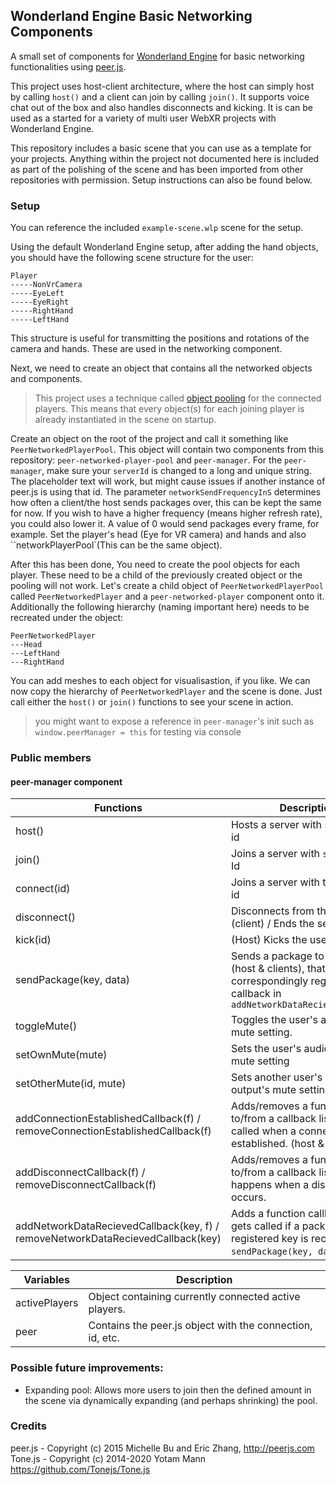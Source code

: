 ## Wonderland Engine Basic Networking Components

A small set of components for [Wonderland Engine](https://wonderlandengine.com/ "Wonderland Engine") for basic networking functionalities using [peer.js](https://peerjs.com/ "peer.js").

This project uses host-client architecture, where the host can simply host by calling  `host()` and a client can join by calling `join()`. It supports voice chat out of the box and also handles disconnects and kicking. It is can be used as a started for a variety of multi user WebXR projects with Wonderland Engine. 

This repository includes a basic scene that you can use as a template for your projects. Anything within the project not documented here is included as part of the polishing of the scene and has been imported from other repositories with permission. Setup instructions can also be found below. 

### Setup

You can reference the included `example-scene.wlp` scene for the setup.

Using the default Wonderland Engine setup, after adding the hand objects, you should have the following scene structure for the user:

	Player
	-----NonVrCamera
	-----EyeLeft
	-----EyeRight
	-----RightHand
	-----LeftHand

This structure is useful for transmitting the positions and rotations of the camera and hands. These are used in the networking component.

Next, we need to create an object that contains all the networked objects and components. 
>This project uses a technique called [object pooling](https://en.wikipedia.org/wiki/Object_pool_pattern "object pooling") for the connected players. This means that every object(s) for each joining player is already instantiated in the scene on startup. 

Create an object on the root of the project and call it something like `PeerNetworkedPlayerPool`. This object will contain two components from this repository: `peer-networked-player-pool` and `peer-manager`. For the `peer-manager`, make sure your `serverId` is changed to a long and unique string. The placeholder text will work, but might cause issues if another instance of peer.js is using that id. The parameter `networkSendFrequencyInS` determines how often a client/the host sends packages over, this can be kept the same for now. If you wish to have a higher frequency (means higher refresh rate), you could also lower it. A value of 0 would send packages every frame, for example. Set the player's head (Eye for VR camera) and hands  and also ``networkPlayerPool`(This can be the same object).

After this has been done, You need to create the pool objects for each player. These need to be a child of the previously created object or the pooling will not work. Let's create a child object of `PeerNetworkedPlayerPool` called `PeerNetworkedPlayer` and a `peer-networked-player` component onto it. Additionally the following hierarchy (naming important here) needs to be recreated under the object:

	PeerNetworkedPlayer
	---Head
	---LeftHand
	---RightHand

You can add meshes to each object for visualisastion, if you like. We can now copy the hierarchy of `PeerNetworkedPlayer` and the scene is done. Just call either the `host()` or `join()` functions to see your scene in action.
>you might want to expose a reference in `peer-manager`'s init such as `window.peerManager = this` for testing via console

### Public members
#### peer-manager component
| Functions  | Description  |
| ------------ | ------------ |
| host()  | Hosts a server with `serverId` as id |
| join()  | Joins a server with `serverId` as Id  |
| connect(id)  |  Joins a server with the supplied id |
| disconnect()  | Disconnects from the server (client) / Ends the server (host)  |
| kick(id) | (Host) Kicks the user with the id |
| sendPackage(key, data) | Sends a package to all users (host & clients), that calls the correspondingly registered callback in `addNetworkDataRecievedCallback` |
| toggleMute() | Toggles the user's audio input's mute setting. |
| setOwnMute(mute) | Sets the user's audio input's mute setting |
| setOtherMute(id, mute) | Sets another user's audio output's mute setting. |
| addConnectionEstablishedCallback(f) / removeConnectionEstablishedCallback(f) | Adds/removes a function to/from a callback list, that gets called when a connection is established. (host & client) |
| addDisconnectCallback(f) / removeDisconnectCallback(f) | Adds/removes a function to/from a callback list, that happens when a disconnection occurs. |
| addNetworkDataRecievedCallback(key, f) / removeNetworkDataRecievedCallback(key) | Adds a function callback, that gets called if a package with the registered key is recieved. See `sendPackage(key, data)`.|

| Variables  | Description  |
| ------------ | ------------ |
| activePlayers | Object containing currently connected active players. |
| peer | Contains the peer.js object with the connection, id, etc.|
### Possible future improvements:
- Expanding pool: Allows more users to join then the defined amount in the scene via dynamically expanding (and perhaps shrinking) the pool.

### Credits
peer.js  - Copyright (c) 2015 Michelle Bu and Eric Zhang, http://peerjs.com
Tone.js - Copyright (c) 2014-2020 Yotam Mann https://github.com/Tonejs/Tone.js
